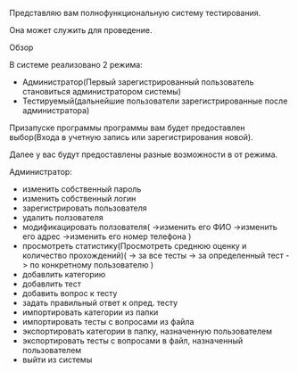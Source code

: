 Представляю вам полнофункциональную систему тестирования.

Она может служить для проведение.

Обзор

В системе реализовано 2 режима:
- Администратор(Первый зарегистрированный пользователь становиться администратором системы)
- Тестируемый(дальнейшие пользователи зарегистрированные после администратора)

Призапуске программы программы вам будет предоставлен выбор(Входа в учетную запись или зарегистрирования новой).

Далее у вас будут предоставлены разные возможности в от режима.

Администратор:
- изменить собственный пароль
- изменить собственный логин
- зарегистрировать пользователя
- удалить ползователя
- модификацировать ползователя(
   ->изменить его ФИО
   ->изменить его адрес
   ->изменить его номер телефона
)
- просмотреть статистику(Просмотреть среднюю оценку и количество прохождений)(
   -> за все тесты
   -> за определенный тест
   -> по конкретному пользователю
)
- добавлить категорию
- добавлить тест
- добавить вопрос к тесту
- задать правильный ответ к опред. тесту
- импортировать категории из папки
- импортировать тесты с вопросами из файла
- экспортировать категории в папку, назначенную пользователем
- экспортировать тесты с вопросами в файл, назначенный пользователем
- выйти из системы